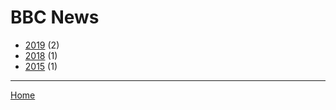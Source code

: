 # BBC News

  * [2019](./bbc-news-2019.md/) (2)
  * [2018](./bbc-news-2018.md/) (1)
  * [2015](./bbc-news-2015.md/) (1)
----

[Home](../)

